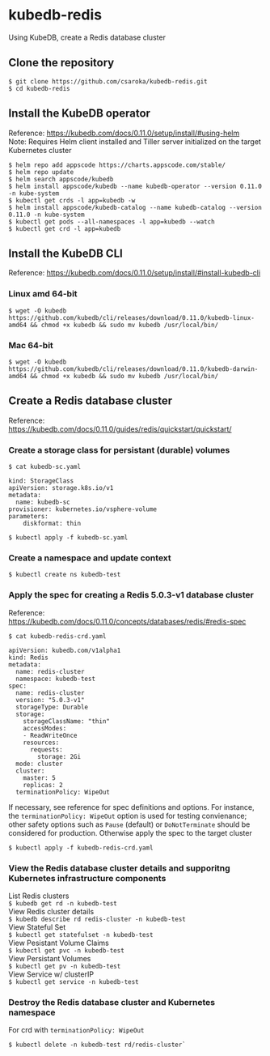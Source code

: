 # kubedb-redis

Using KubeDB, create a Redis database cluster

## Clone the repository
`$ git clone https://github.com/csaroka/kubedb-redis.git` \
`$ cd kubedb-redis`

## Install the KubeDB operator
Reference: https://kubedb.com/docs/0.11.0/setup/install/#using-helm \
Note: Requires Helm client installed and Tiller server initialized on the target Kubernetes cluster

`$ helm repo add appscode https://charts.appscode.com/stable/` \
`$ helm repo update` \
`$ helm search appscode/kubedb` \
`$ helm install appscode/kubedb --name kubedb-operator --version 0.11.0 -n kube-system` \
`$ kubectl get crds -l app=kubedb -w` \
`$ helm install appscode/kubedb-catalog --name kubedb-catalog --version 0.11.0 -n kube-system` \
`$ kubectl get pods --all-namespaces -l app=kubedb --watch` \
`$ kubectl get crd -l app=kubedb`

## Install the KubeDB CLI
Reference: https://kubedb.com/docs/0.11.0/setup/install/#install-kubedb-cli

### Linux amd 64-bit
`$ wget -O kubedb https://github.com/kubedb/cli/releases/download/0.11.0/kubedb-linux-amd64 && chmod +x kubedb && sudo mv kubedb /usr/local/bin/`

### Mac 64-bit
`$ wget -O kubedb https://github.com/kubedb/cli/releases/download/0.11.0/kubedb-darwin-amd64 && chmod +x kubedb && sudo mv kubedb /usr/local/bin/`

## Create a Redis database cluster
Reference: https://kubedb.com/docs/0.11.0/guides/redis/quickstart/quickstart/

### Create a storage class for persistant (durable) volumes
`$ cat kubedb-sc.yaml`
```
kind: StorageClass
apiVersion: storage.k8s.io/v1
metadata:
  name: kubedb-sc
provisioner: kubernetes.io/vsphere-volume
parameters:
    diskformat: thin
```

`$ kubectl apply -f kubedb-sc.yaml`

### Create a namespace and update context
`$ kubectl create ns kubedb-test` 

### Apply the spec for creating a Redis 5.0.3-v1 database cluster
Reference: https://kubedb.com/docs/0.11.0/concepts/databases/redis/#redis-spec

`$ cat kubedb-redis-crd.yaml`
```
apiVersion: kubedb.com/v1alpha1
kind: Redis
metadata:
  name: redis-cluster
  namespace: kubedb-test
spec:
  name: redis-cluster
  version: "5.0.3-v1"
  storageType: Durable
  storage:
    storageClassName: "thin"
    accessModes:
    - ReadWriteOnce
    resources:
      requests:
        storage: 2Gi
  mode: cluster
  cluster:
    master: 5
    replicas: 2
  terminationPolicy: WipeOut
  ```
  If necessary, see reference for spec definitions and options. For instance, the `terminationPolicy: WipeOut` option is used for testing convienance; other safety options such as `Pause` (default) or `DoNotTerminate` should be considered for production.  Otherwise apply the spec to the target cluster

  `$ kubectl apply -f kubedb-redis-crd.yaml`

### View the Redis database cluster details and supporitng Kubernetes infrastructure components

List Redis clusters \
`$ kubedb get rd -n kubedb-test` \
View Redis cluster details \
`$ kubedb describe rd redis-cluster -n kubedb-test` \
View Stateful Set \
`$ kubectl get statefulset -n kubedb-test` \
View Pesistant Volume Claims \
`$ kubectl get pvc -n kubedb-test` \
View Persistant Volumes \
`$ kubectl get pv -n kubedb-test` \
View Service w/ clusterIP \
`$ kubectl get service -n kubedb-test`

### Destroy the Redis database cluster and Kubernetes namespace

For crd with `terminationPolicy: WipeOut`
```
$ kubectl delete -n kubedb-test rd/redis-cluster`
```

